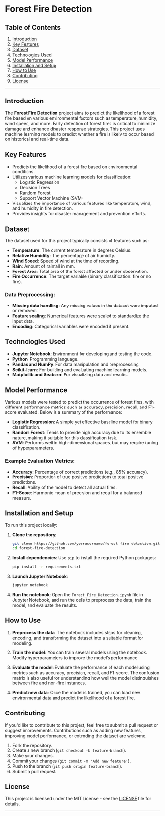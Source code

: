 

# Forest Fire Detection

## Table of Contents
1. [Introduction](#introduction)
2. [Key Features](#key-features)
3. [Dataset](#dataset)
4. [Technologies Used](#technologies-used)
5. [Model Performance](#model-performance)
6. [Installation and Setup](#installation-and-setup)
7. [How to Use](#how-to-use)
8. [Contributing](#contributing)
9. [License](#license)

---

## Introduction

The **Forest Fire Detection** project aims to predict the likelihood of a forest fire based on various environmental factors such as temperature, humidity, wind speed, and more. Early detection of forest fires is critical to minimize damage and enhance disaster response strategies. This project uses machine learning models to predict whether a fire is likely to occur based on historical and real-time data.

## Key Features

- Predicts the likelihood of a forest fire based on environmental conditions.
- Utilizes various machine learning models for classification:
  - Logistic Regression
  - Decision Trees
  - Random Forest
  - Support Vector Machine (SVM)
- Visualizes the importance of various features like temperature, wind, and humidity in fire detection.
- Provides insights for disaster management and prevention efforts.

## Dataset

The dataset used for this project typically consists of features such as:
- **Temperature**: The current temperature in degrees Celsius.
- **Relative Humidity**: The percentage of air humidity.
- **Wind Speed**: Speed of wind at the time of recording.
- **Rain**: Amount of rainfall in mm.
- **Forest Area**: Total area of the forest affected or under observation.
- **Fire Occurrence**: The target variable (binary classification: fire or no fire).

### Data Preprocessing:
- **Missing data handling**: Any missing values in the dataset were imputed or removed.
- **Feature scaling**: Numerical features were scaled to standardize the input data.
- **Encoding**: Categorical variables were encoded if present.

## Technologies Used

- **Jupyter Notebook**: Environment for developing and testing the code.
- **Python**: Programming language.
- **Pandas and NumPy**: For data manipulation and preprocessing.
- **Scikit-learn**: For building and evaluating machine learning models.
- **Matplotlib and Seaborn**: For visualizing data and results.

## Model Performance

Various models were tested to predict the occurrence of forest fires, with different performance metrics such as accuracy, precision, recall, and F1-score evaluated. Below is a summary of the performance:

- **Logistic Regression**: A simple yet effective baseline model for binary classification.
- **Random Forest**: Tends to provide high accuracy due to its ensemble nature, making it suitable for this classification task.
- **SVM**: Performs well in high-dimensional spaces, but may require tuning of hyperparameters.

### Example Evaluation Metrics:
- **Accuracy**: Percentage of correct predictions (e.g., 85% accuracy).
- **Precision**: Proportion of true positive predictions to total positive predictions.
- **Recall**: Ability of the model to detect all actual fires.
- **F1-Score**: Harmonic mean of precision and recall for a balanced measure.

## Installation and Setup

To run this project locally:

1. **Clone the repository**:
   ```bash
   git clone https://github.com/yourusername/forest-fire-detection.git
   cd forest-fire-detection
   ```

2. **Install dependencies**:
   Use `pip` to install the required Python packages:
   ```bash
   pip install -r requirements.txt
   ```

3. **Launch Jupyter Notebook**:
   ```bash
   jupyter notebook
   ```

4. **Run the notebook**:
   Open the `Forest_Fire_Detection.ipynb` file in Jupyter Notebook, and run the cells to preprocess the data, train the model, and evaluate the results.

## How to Use

1. **Preprocess the data**:
   The notebook includes steps for cleaning, encoding, and transforming the dataset into a suitable format for modeling.

2. **Train the model**:
   You can train several models using the notebook. Modify hyperparameters to improve the model’s performance.

3. **Evaluate the model**:
   Evaluate the performance of each model using metrics such as accuracy, precision, recall, and F1-score. The confusion matrix is also useful for understanding how well the model distinguishes between fire and non-fire instances.

4. **Predict new data**:
   Once the model is trained, you can load new environmental data and predict the likelihood of a forest fire.

## Contributing

If you'd like to contribute to this project, feel free to submit a pull request or suggest improvements. Contributions such as adding new features, improving model performance, or extending the dataset are welcome.

1. Fork the repository.
2. Create a new branch (`git checkout -b feature-branch`).
3. Make your changes.
4. Commit your changes (`git commit -m 'Add new feature'`).
5. Push to the branch (`git push origin feature-branch`).
6. Submit a pull request.

## License

This project is licensed under the MIT License - see the [LICENSE](LICENSE) file for details.

---
